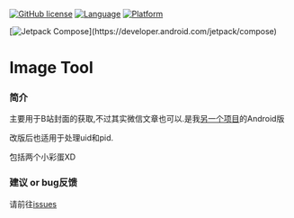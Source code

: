 [![GitHub license](https://img.shields.io/badge/License-MIT-blue)](https://mit-license.org/)
[![Language](https://img.shields.io/badge/Language-Kotlin-purple)](https://kotlinlang.org/)
[![Platform](https://img.shields.io/badge/Platform-Android-green)](https://www.android.com/)

[![Jetpack Compose](https://img.shields.io/badge/Jetpack%20Compose-1.6.21-_)](https://developer.android.com/jetpack/compose)
# Image Tool

### 简介

主要用于B站封面的获取,不过其实微信文章也可以.是我[另一个项目](https://github.com/ZIDOUZI/Bilibili-Cover-Getter)的Android版

改版后也适用于处理uid和pid.

包括两个小彩蛋XD

### 建议 or bug反馈

请前往[issues](https://github.com/ZIDOUZI/Image-URL/issues)
